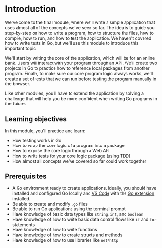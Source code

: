 # Introduction
We've come to the final module, where we'll write a simple application that uses almost all of the concepts we've seen so far. The idea is to guide you step-by-step on how to write a program, how to structure the files, how to compile, how to run, and how to test the application. We haven't covered how to write tests in Go, but we'll use this module to introduce this important topic.

We'll start by writing the core of the application, which will be for an online bank. Users will interact with your program through an API. We'll create two projects in Go to practice how to reference local packages from another program. Finally, to make sure our core program logic always works, we'll create a set of tests that we can run before testing the program manually in the browser.

Like other modules, you'll have to extend the application by solving a challenge that will help you be more confident when writing Go programs in the future.

## Learning objectives

In this module, you'll practice and learn:

- How testing works in Go
- How to wrap the core logic of a program into a package
- How to expose the core logic through a Web API
- How to write tests for your core logic package (using TDD)
- How almost all concepts we've covered so far could work together

## Prerequisites

- A Go environment ready to create applications. Ideally, you should have installed and configured Go locally and [VS Code](https://code.visualstudio.com/download) with the [Go extension](https://marketplace.visualstudio.com/items?itemName=golang.Go) installed.
- Be able to create and modify `.go` files
- Be able to run Go applications using the terminal prompt
- Have knowledge of basic data types like `string`, `int`, and `boolean`
- Have knowledge of how to write basic data control flows like `if` and `for` statements
- Have knowledge of how to write functions
- Have knowledge of how to create structs and methods
- Have knowledge of how to use libraries like `net/http`
